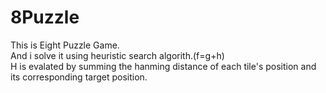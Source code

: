 # 8Puzzle
This is Eight Puzzle Game.<br>
And i solve  it using heuristic search algorith.(f=g+h)<br>
H is evalated by summing the hanming distance of each tile's position and its corresponding target position.<br/>

